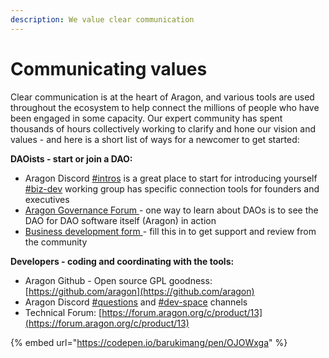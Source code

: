 ```yaml
---
description: We value clear communication
---
```


# Communicating values

Clear communication is at the heart of Aragon, and various tools are used throughout the ecosystem to help connect the millions of people who have been engaged in some capacity. Our expert community has spent thousands of hours collectively working to clarify and hone our vision and values - and here is a short list of ways for a newcomer to get started:



**DAOists - start or join a DAO:**

* Aragon Discord [#intros](https://discord.gg/ATbzCJRA) is a great place to start for introducing yourself [#biz-dev](https://discord.gg/TnkR229C) working group has specific connection tools for founders and executives
* [Aragon Governance Forum ](https://forum.aragon.org)- one way to learn about DAOs is to see the DAO for DAO software itself (Aragon) in action
* [Business development form ](https://forms.gle/tWfJa1tcsxyL7eV88?\_imcp=1)- fill this in to get support and review from the community



**Developers - coding and coordinating with the tools:**

* Aragon Github - Open source GPL goodness: [https://github.com/aragon](https://github.com/aragon)
* Aragon Discord [#questions](https://discord.gg/XgCeeKYd) and [#dev-space](https://discord.gg/nSDwG5tf) channels
* Technical Forum: [https://forum.aragon.org/c/product/13](https://forum.aragon.org/c/product/13)

{% embed url="https://codepen.io/barukimang/pen/OJOWxga" %}

